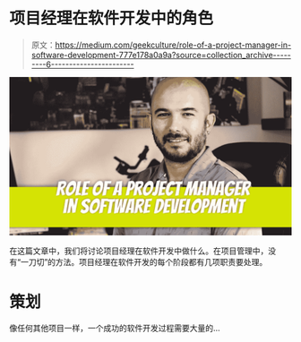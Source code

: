 # 项目经理在软件开发中的角色

> 原文：<https://medium.com/geekculture/role-of-a-project-manager-in-software-development-777e178a0a9a?source=collection_archive---------6----------------------->

![](img/81a00167b9cba21c7d546fe3c50add9e.png)

在这篇文章中，我们将讨论项目经理在软件开发中做什么。在项目管理中，没有“一刀切”的方法。项目经理在软件开发的每个阶段都有几项职责要处理。

# **策划**

像任何其他项目一样，一个成功的软件开发过程需要大量的…